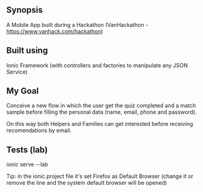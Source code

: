## Synopsis
A Mobile App built during a Hackathon (VanHackathon - https://www.vanhack.com/hackathon)

## Built using

Ionic Framework (with controllers and factories to manipulate any JSON Service)

## My Goal

Conceive a new flow in which the user get the quiz completed and a match sample before filling the personal data (name, email, phone and password).

On this way both Helpers and Families can get interested before receiving recomendations by email. 

## Tests (lab)

ionic serve --lab

Tip: in the ionic.project file it's set Firefox as Default Browser (change it or remove the line and the system default browser will be opened)
